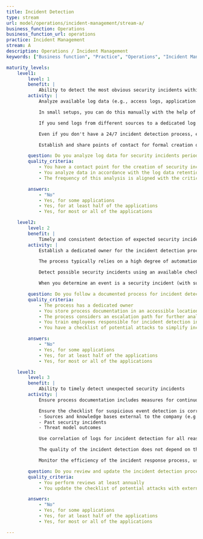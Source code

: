 ```yaml
---
title: Incident Detection
type: stream
url: model/operations/incident-management/stream-a/
business_function: Operations
business_function_url: operations
practice: Incident Management
stream: A
description: Operations / Incident Management
keywords: ["Business function", "Practice", "Operations", "Incident Management"]

maturity_levels:
    level1:
        level: 1
        benefit: |
            Ability to detect the most obvious security incidents within a reasonable timeframe
        activity: |
            Analyze available log data (e.g., access logs, application logs, infrastructure logs), to detect possible security incidents in accordance with known log data retention periods.

            In small setups, you can do this manually with the help of common command-line tools. With larger log volumes, employ automation techniques. Even a `cron` job, running a simple script to look for suspicious events, is a step forward!

            If you send logs from different sources to a dedicated log aggregation system, analyze the logs there and employ basic log correlation principles.

            Even if you don't have a 24/7 incident detection process, ensure that unavailability of the responsible person (e.g., due to vacation or illness) doesn't significantly impact detection speed or quality.

            Establish and share points of contact for formal creation of security incidents.

        question: Do you analyze log data for security incidents periodically?
        quality_criteria:
            - You have a contact point for the creation of security incidents
            - You analyze data in accordance with the log data retention periods
            - The frequency of this analysis is aligned with the criticality of your applications

        answers:
            - "No"
            - Yes, for some applications
            - Yes, for at least half of the applications
            - Yes, for most or all of the applications

    level2:
        level: 2
        benefit: |
            Timely and consistent detection of expected security incidents
        activity: |
            Establish a dedicated owner for the incident detection process, make clear documentation accessible to all process stakeholders, and ensure it is regularly reviewed and updated as necessary. Ensure employees responsible for incident detection follow this process (e.g., using training).

            The process typically relies on a high degree of automation, collecting and correlating log data from different sources, including application logs. You may aggregate logs in a central place, if suitable. Periodically verify the integrity of analyzed data. If you add a new application, ensure the process covers it within a reasonable period of time.

            Detect possible security incidents using an available checklist. The checklist should cover expected attack vectors and known or expected kill chains. Evaluate and update it regularly.

            When you determine an event is a security incident (with sufficiently high confidence), notify responsible staff immediately, even outside business hours. Perform further analysis, as appropriate, and start the escalation process.

        question: Do you follow a documented process for incident detection?
        quality_criteria:
            - The process has a dedicated owner
            - You store process documentation in an accessible location
            - The process considers an escalation path for further analysis
            - You train employees responsible for incident detection in this process
            - You have a checklist of potential attacks to simplify incident detection

        answers:
            - "No"
            - Yes, for some applications
            - Yes, for at least half of the applications
            - Yes, for most or all of the applications

    level3:
        level: 3
        benefit: |
            Ability to timely detect unexpected security incidents
        activity: |
            Ensure process documentation includes measures for continuous process improvement. Check the continuity of process improvement (e.g., via tracking of changes).

            Ensure the checklist for suspicious event detection is correlated at least from:
            - Sources and knowledge bases external to the company (e.g., new vulnerability announcements affecting the used technologies)
            - Past security incidents
            - Threat model outcomes

            Use correlation of logs for incident detection for all reasonable incident scenarios. If the log data for incident detection is not available, document its absence as a defect, triage and handle it according to your established Defect Management process.

            The quality of the incident detection does not depend on the time or day of the event. If security events are not acknowledged and resolved within a specified time (e.g., 20 minutes), ensure further notifications are generated according to an established escalation path.

            Monitor the efficiency of the incident response process, using exercises with defined improvement action points.

        question: Do you review and update the incident detection process regularly?
        quality_criteria:
            - You perform reviews at least annually
            - You update the checklist of potential attacks with external and internal data

        answers:
            - "No"
            - Yes, for some applications
            - Yes, for at least half of the applications
            - Yes, for most or all of the applications

---
```

